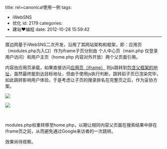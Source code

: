 title: rel=canonical使用一例
tags:
  - iWebSNS
  - 优化
id: 2179
categories:
  - 建站❤编程
date: 2012-10-28 15:59:42
---

厝边网基于iWebSNS二次开发，沿用了其网站架构和框架，即：应用页（modules.php为入口）作为iframe子页分别由 个人中心页（main.php 仅登录用户访问）和用户主页（home.php 内容对外开放）两个父页面引用。

内容由应用页承载，如果直接访问[应用页（iframe）](http://cuobian.com/modules.php?app=album&amp;user_id=97 "路径：“Antifin的主页&gt;	Antifin的图册&gt; 闽都杂记”") 则js跳转到[包含父框架的地址](http://cuobian.com/home.php?h=97#?app=photo_list&amp;tab=album_list&amp;album_id=43&amp;user_id=97&amp;wraper=home "标题：““Antifin的图册-厝边网福州十邑乡亲网上的家””")，虽然最终能到达目标地址，但由于使用js执行判断，跳转前子页已渲染完毕，如此跳转影响用户体验，于是考虑让子页的搜录排名在完整页之后，作为妥协方案。

<!--more-->

![](http://a.kainy.cn/201210/2012-10-10_102421-modules_php.png)

![](http://a.kainy.cn/201210/2012-10-10_110511-iframe%E9%A1%B5%E9%9D%A2%E7%9A%84%E6%9D%83%E9%87%8D%E8%BD%AC%E7%A7%BB%E7%BB%99%E7%88%B6%E9%A1%B5%E9%9D%A2%EF%BC%88%E8%AE%BF%E9%97%AE%E8%80%85%E7%BB%8F%E8%B7%B3%E8%BD%AC%E5%90%8E%E6%9C%80%E7%BB%88%E8%AE%BF%E9%97%AE%E9%A1%B5%E9%9D%A2%EF%BC%89%E3%80%82.png)

&nbsp;

modules.php权重转移至home.php，以期让相同内容父页面在搜索结果中排在iframe页之前，从而避免通过Google来访者的一次跳转。

效果尚待观察。